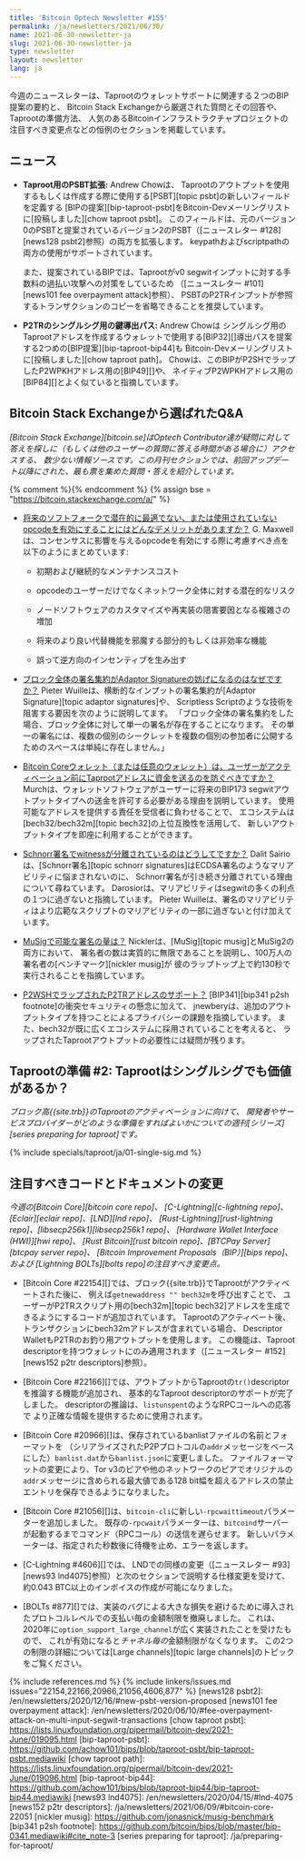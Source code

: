 ```yaml
---
title: 'Bitcoin Optech Newsletter #155'
permalink: /ja/newsletters/2021/06/30/
name: 2021-06-30-newsletter-ja
slug: 2021-06-30-newsletter-ja
type: newsletter
layout: newsletter
lang: ja
---
```

今週のニュースレターは、Taprootのウォレットサポートに関連する２つのBIP提案の要約と、
Bitcoin Stack Exchangeから厳選された質問とその回答や、Taprootの準備方法、
人気のあるBitcoinインフラストラクチャプロジェクトの注目すべき変更点などの恒例のセクションを掲載しています。

## ニュース

- **Taproot用のPSBT拡張:** Andrew Chowは、
  Taprootのアウトプットを使用するもしくは作成する際に使用する[PSBT][topic psbt]の新しいフィールドを定義する
  [BIPの提案][bip-taproot-psbt]をBitcoin-Devメーリングリストに[投稿しました][chow taproot psbt]。
  このフィールドは、元のバージョン0のPSBTと提案されているバージョン2のPSBT（[ニュースレター #128][news128 psbt2]参照）の両方を拡張します。
  keypathおよびscriptpathの両方の使用がサポートされています。

  また、提案されているBIPでは、Taprootがv0 segwitインプットに対する手数料の過払い攻撃への対策をしているため
  （[ニュースレター #101][news101 fee overpayment attack]参照）、
  PSBTのP2TRインプットが参照するトランザクションのコピーを省略できることを推奨しています。

- **P2TRのシングルシグ用の鍵導出パス:** Andrew Chowは
  シングルシグ用のTaprootアドレスを作成するウォレットで使用する[BIP32][]導出パスを提案する2つめの[BIP提案][bip-taproot-bip44]も
  Bitcoin-Devメーリングリストに[投稿しました][chow taproot path]。
  Chowは、このBIPがP2SHでラップしたP2WPKHアドレス用の[BIP49][]や、
  ネイティブP2WPKHアドレス用の[BIP84][]とよく似ていると指摘しています。

## Bitcoin Stack Exchangeから選ばれたQ&A

*[Bitcoin Stack Exchange][bitcoin.se]はOptech Contributor達が疑問に対して答えを探しに（もしくは他のユーザーの質問に答える時間がある場合に）アクセスする、
数少ない情報ソースです。この月刊セクションでは、前回アップデート以降にされた、最も票を集めた質問・答えを紹介しています。*

{% comment %}<!-- https://bitcoin.stackexchange.com/search?tab=votes&q=created%3a1m..%20is%3aanswer -->{% endcomment %}
{% assign bse = "https://bitcoin.stackexchange.com/a/" %}

- [将来のソフトフォークで潜在的に最適でない、または使用されていないopcodeを有効にすることにはどんなデメリットがありますか？]({{bse}}106851)
  G. Maxwellは、コンセンサスに影響を与えるopcodeを有効にする際に考慮すべき点を以下のようにまとめています:

  * 初期および継続的なメンテナンスコスト

  * opcodeのユーザーだけでなくネットワーク全体に対する潜在的なリスク

  * ノードソフトウェアのカスタマイズや再実装の阻害要因となる複雑さの増加

  * 将来のより良い代替機能を邪魔する部分的もしくは非効率な機能

  * 誤って逆方向のインセンティブを生み出す

- [ブロック全体の署名集約がAdaptor Signatureの妨げになるのはなぜですか？]({{bse}}107196)
  Pieter Wuilleは、横断的なインプットの署名集約が[Adaptor Signature][topic adaptor signatures]や、
  Scriptless Scriptのような技術を阻害する要因を次のように説明してます。
  「ブロック全体の署名集約をした場合、ブロック全体に対して単一の署名が存在することになります。
  その単一の署名には、複数の個別のシークレットを複数の個別の参加者に公開するためのスペースは単純に存在しません。」

- [Bitcoin Coreウォレット（または任意のウォレット）は、ユーザーがアクティベーション前にTaprootアドレスに資金を送るのを防ぐべきですか？]({{bse}}107186)
  Murchは、ウォレットソフトウェアがユーザーに将来のBIP173 segwitアウトプットタイプへの送金を許可する必要がある理由を説明しています。
  使用可能なアドレスを提供する責任を受信者に負わせることで、
  エコシステムは[bech32/bech32m][topic bech32]の上位互換性を活用して、
  新しいアウトプットタイプを即座に利用することができます。

- [Schnorr署名でwitnessが分離されているのはどうしてですか？]({{bse}}106930)
  Dalit Sairioは、[Schnorr署名][topic schnorr signatures]はECDSA署名のようなマリアビリティに悩まされないのに、
  Schnorr署名が引き続き分離されている理由について尋ねています。
  Darosiorは、マリアビリティはsegwitの多くの利点の１つに過ぎないと指摘しています。
  Pieter Wuilleは、署名のマリアビリティはより広範なスクリプトのマリアビリティの一部に過ぎないと付け加えています。

- [MuSigで可能な署名の量は？]({{bse}}106929)
  Nicklerは、[MuSig][topic musig]とMuSig2の両方において、
  署名者の数は実質的に無限であることを説明し、100万人の署名者の[ベンチマーク][nickler musig]が
  彼のラップトップ上で約130秒で実行されることを指摘しています。

- [P2WSHでラップされたP2TRアドレスのサポート？]({{bse}}106706)
  [BIP341][bip341 p2sh footnote]の衝突セキュリティの懸念に加えて、
  jnewberyは、追加のアウトプットタイプを持つことによるプライバシーの課題を指摘しています。
  また、bech32が既に広くエコシステムに採用されていることを考えると、
  ラップされたTaprootアウトプットの必要性には疑問が残ります。

## Taprootの準備 #2: Taprootはシングルシグでも価値があるか？

*ブロック高{{site.trb}}のTaprootのアクティベーションに向けて、
開発者やサービスプロバイダーがどのような準備をすればよいかについての週刊[シリーズ][series preparing for taproot]です。*

{% include specials/taproot/ja/01-single-sig.md %}

## 注目すべきコードとドキュメントの変更

*今週の[Bitcoin Core][bitcoin core repo]、
[C-Lightning][c-lightning repo]、[Eclair][eclair repo]、[LND][lnd repo]、
[Rust-Lightning][rust-lightning repo]、[libsecp256k1][libsecp256k1 repo]、
[Hardware Wallet Interface (HWI)][hwi repo]、
[Rust Bitcoin][rust bitcoin repo]、[BTCPay Server][btcpay server repo]、
[Bitcoin Improvement Proposals（BIP）][bips repo]、および
[Lightning BOLTs][bolts repo]の注目すべき変更点。*

- [Bitcoin Core #22154][]では、ブロック{{site.trb}}でTaprootがアクティベートされた後に、
  例えば`getnewaddress "" bech32m`を呼び出すことで、
  ユーザーがP2TRスクリプト用の[bech32m][topic bech32]アドレスを生成できるようにするコードが追加されています。
  Taprootのアクティベート後、トランザクションにbech32mアドレスが含まれている場合、
  Descriptor WalletもP2TRのお釣り用アウトプットを使用します。
  この機能は、Taproot descriptorを持つウォレットにのみ適用されます（[ニュースレター #152][news152 p2tr descriptors]参照）。

- [Bitcoin Core #22166][]では、アウトプットからTaprootの`tr()`descriptorを推論する機能が追加され、
  基本的なTaproot descriptorのサポートが完了しました。
  descriptorの推論は、`listunspent`のようなRPCコールへの応答で
  より正確な情報を提供するために使用されます。

- [Bitcoin Core #20966][]は、保存されているbanlistファイルの名前とフォーマットを
  （シリアライズされたP2Pプロトコルの`addr`メッセージをベースにした）`banlist.dat`から`banlist.json`に変更しました。
  ファイルフォーマットの変更により、Tor v3のピアや他のネットワークのピアでオリジナルの
  `addr`メッセージに含められる最大値である128 bit幅を超えるアドレスの禁止エントリを保存できるようになりました。

- [Bitcoin Core #21056][]は、`bitcoin-cli`に新しい`-rpcwaittimeout`パラメーターを追加しました。
  既存の`-rpcwait`パラメーターは、`bitcoind`サーバーが起動するまでコマンド（RPCコール）の送信を遅らせます。
  新しいパラメーターは、指定された秒数後に待機を止め、エラーを返します。

- [C-Lightning #4606][]では、
  LNDでの同様の変更（[ニュースレター #93][news93 lnd4075]参照）と次のセクションで説明する仕様変更を受けて、
  約0.043 BTC以上のインボイスの作成が可能になりました。

- [BOLTs #877][]では、実装のバグによる大きな損失を避けるために導入されたプロトコルレベルでの支払い毎の金額制限を撤廃しました。
  これは、2020年に`option_support_large_channel`が広く実装されたことを受けたもので、
  これが有効になると*チャネル毎の*金額制限がなくなります。
  この2つの制限の詳細については[Large channels][topic large channels]のトピックをご覧ください。

{% include references.md %}
{% include linkers/issues.md issues="22154,22166,20966,21056,4606,877" %}
[news128 psbt2]: /en/newsletters/2020/12/16/#new-psbt-version-proposed
[news101 fee overpayment attack]: /en/newsletters/2020/06/10/#fee-overpayment-attack-on-multi-input-segwit-transactions
[chow taproot psbt]: https://lists.linuxfoundation.org/pipermail/bitcoin-dev/2021-June/019095.html
[bip-taproot-psbt]: https://github.com/achow101/bips/blob/taproot-psbt/bip-taproot-psbt.mediawiki
[chow taproot path]: https://lists.linuxfoundation.org/pipermail/bitcoin-dev/2021-June/019096.html
[bip-taproot-bip44]: https://github.com/achow101/bips/blob/taproot-bip44/bip-taproot-bip44.mediawiki
[news93 lnd4075]: /en/newsletters/2020/04/15/#lnd-4075
[news152 p2tr descriptors]: /ja/newsletters/2021/06/09/#bitcoin-core-22051
[nickler musig]: https://github.com/jonasnick/musig-benchmark
[bip341 p2sh footnote]: https://github.com/bitcoin/bips/blob/master/bip-0341.mediawiki#cite_note-3
[series preparing for taproot]: /ja/preparing-for-taproot/
